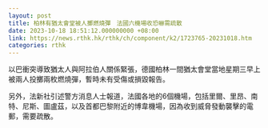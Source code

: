```yaml
---
layout: post
title: 柏林有猶太會堂被人擲燃燒彈　法國六機場收恐嚇需疏散
date: 2023-10-18 18:51:12.000000000 +08:00
link: https://news.rthk.hk/rthk/ch/component/k2/1723765-20231018.htm
categories: rthk
---
```


以巴衝突導致猶太人與阿拉伯人關係緊張，德國柏林一間猶太會堂當地星期三早上被兩人投擲兩枚燃燒彈，暫時未有受傷或損毀報告。

另外，法新社引述警方消息人士報道，法國各地的6個機場，包括里爾、里昂、南特、尼斯、圖盧茲，以及首都巴黎附近的博韋機場，因為收到威脅發動襲擊的電郵，需要疏散。
